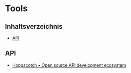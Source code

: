 # Tools

## Inhaltsverzeichnis
- [API](#api)

## API
* [Hoppscotch • Open source API development ecosystem](https://hoppscotch.io/)
